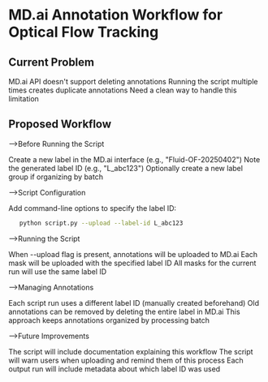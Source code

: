 # MD.ai Annotation Workflow for Optical Flow Tracking

## Current Problem

MD.ai API doesn't support deleting annotations
Running the script multiple times creates duplicate annotations
Need a clean way to handle this limitation

## Proposed Workflow

-->Before Running the Script

Create a new label in the MD.ai interface (e.g., "Fluid-OF-20250402")
Note the generated label ID (e.g., "L_abc123")
Optionally create a new label group if organizing by batch

-->Script Configuration

Add command-line options to specify the label ID: 

```bash
   python script.py --upload --label-id L_abc123
```

-->Running the Script

When --upload flag is present, annotations will be uploaded to MD.ai
Each mask will be uploaded with the specified label ID
All masks for the current run will use the same label ID

-->Managing Annotations

Each script run uses a different label ID (manually created beforehand)
Old annotations can be removed by deleting the entire label in MD.ai
This approach keeps annotations organized by processing batch

-->Future Improvements

The script will include documentation explaining this workflow
The script will warn users when uploading and remind them of this process
Each output run will include metadata about which label ID was used

